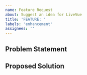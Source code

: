 ```yaml
---
name: Feature Request
about: Suggest an idea for LiveVue
title: 'FEATURE: '
labels: 'enhancement'
assignees: ''
---
```


## Problem Statement
<!--
Describe the problem you're trying to solve or the limitation you're facing.
-->

## Proposed Solution
<!-- Describe your proposed solution -->


